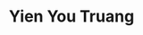 ---
title: Yien You Truang
collection: members
layout: member.html
image: Yien You Truang.jpg
url: yien-you-truang
---